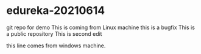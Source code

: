 # edureka-20210614
git repo for demo
This is coming from Linux machine
this is a bugfix
This is a public repository
This is second edit

this line comes from windows machine.
